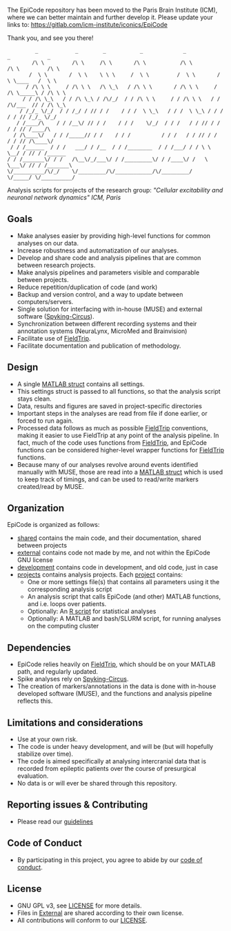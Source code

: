 The EpiCode repository has been moved to the Paris Brain Institute (ICM), where we can better maintain and further develop it. 
Please update your links to: https://gitlab.com/icm-institute/iconics/EpiCode

Thank you, and see you there!
             
             
             _            _        _           _             _            _            _      
            /\ \         /\ \     /\ \       /\ \           /\ \         /\ \         /\ \    
           /  \ \       /  \ \    \ \ \     /  \ \         /  \ \       /  \ \____   /  \ \   
          / /\ \ \     / /\ \ \   /\ \_\   / /\ \ \       / /\ \ \     / /\ \_____\ / /\ \ \  
         / / /\ \_\   / / /\ \_\ / /\/_/  / / /\ \ \     / / /\ \ \   / / /\/___  // / /\ \_\
        / /_/_ \/_/  / / /_/ / // / /    / / /  \ \_\   / / /  \ \_\ / / /   / / // /_/_ \/_/
       / /____/\    / / /__\/ // / /    / / /    \/_/  / / /   / / // / /   / / // /____/\    
      / /\____\/   / / /_____// / /    / / /          / / /   / / // / /   / / // /\____\/    
     / / /______  / / /   ___/ / /__  / / /________  / / /___/ / / \ \ \__/ / // / /______    
    / / /_______\/ / /   /\__\/_/___\/ / /_________\/ / /____\/ /   \ \___\/ // / /_______\   
    \/__________/\/_/    \/_________/\/____________/\/_________/     \/_____/ \/__________/   


Analysis scripts for projects of the research group:
_"Cellular excitability and neuronal network dynamics"_
_ICM, Paris_

## Goals
 * Make analyses easier by providing high-level functions for common analyses on our data.
 * Increase robustness and automatization of our analyses.
 * Develop and share code and analysis pipelines that are common between research projects.
 * Make analysis pipelines and parameters visible and comparable between projects.
 * Reduce repetition/duplication of code (and work)
 * Backup and version control, and a way to update between computers/servers.
 * Single solution for interfacing with in-house (MUSE) and external software ([Spyking-Circus](https://github.com/spyking-circus)).
 * Synchronization between different recording systems and their annotation systems (NeuraLynx, MicroMed and Brainvision)
 * Facilitate use of [FieldTrip](https://github.com/fieldtrip/fieldtrip).
 * Facilitate documentation and publication of methodology.

## Design

 * A single [MATLAB struct](https://www.mathworks.com/help/matlab/ref/struct.html) contains all settings.
 * This settings struct is passed to all functions, so that the analysis script stays clean.
 * Data, results and figures are saved in project-specific directories
 * Important steps in the analyses are read from file if done earlier, or forced to run again.
 * Processed data follows as much as possible [FieldTrip](https://github.com/fieldtrip/fieldtrip) conventions, making it easier to use FieldTrip at any point of the analysis pipeline. In fact, much of the code uses functions from [FieldTrip](https://github.com/fieldtrip/fieldtrip), and EpiCode functions can be considered higher-level wrapper functions for [FieldTrip](https://github.com/fieldtrip/fieldtrip) functions.
 * Because many of our analyses revolve around events identified manually with MUSE, those are read into a [MATLAB struct](https://www.mathworks.com/help/matlab/ref/struct.html) which is used to keep track of timings, and can be used to read/write markers created/read by MUSE.

## Organization

EpiCode is organized as follows:

 * [shared](shared) contains the main code, and their documentation, shared between projects
 * [external](external) contains code not made by me, and not within the EpiCode GNU license
 * [development](development) contains code in development, and old code, just in case
 * [projects](projects) contains analysis projects. Each [project](projects) contains:
   * One or more settings file(s) that contains all parameters using it the corresponding analysis script
   * An analysis script that calls EpiCode (and other) MATLAB functions, and i.e. loops over patients.
   * Optionally: An [R script](https://www.r-project.org/) for statistical analyses
   * Optionally: A MATLAB and bash/SLURM script, for running analyses on the computing cluster

## Dependencies

 * EpiCode relies heavily on [FieldTrip](https://github.com/fieldtrip/fieldtrip), which should be on your MATLAB path, and regularly updated.
 * Spike analyses rely on [Spyking-Circus](https://github.com/spyking-circus).
 * The creation of markers/annotations in the data is done with in-house developed software (MUSE), and the functions and analysis pipeline reflects this.

## Limitations and considerations

 * Use at your own risk.
 * The code is under heavy development, and will be (but will hopefully stabilize over time).
 * The code is aimed specifically at analysing intercranial data that is recorded from epileptic patients over the course of presurgical evaluation.
 * No data is or will ever be shared through this repository.

## Reporting issues & Contributing

 * Please read our [guidelines](CONTRIBUTING.md)

## Code of Conduct

* By participating in this project, you agree to abide by our [code of conduct](CODE_OF_CONDUCT.md).

## License

* GNU GPL v3, see [LICENSE](LICENSE) for more details.
* Files in [External](external) are shared according to their own license.
* All contributions will conform to our [LICENSE](LICENSE).
